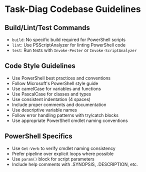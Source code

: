 # Task-Diag Codebase Guidelines

## Build/Lint/Test Commands
- `build`: No specific build required for PowerShell scripts
- `lint`: Use PSScriptAnalyzer for linting PowerShell code
- `test`: Run tests with `Invoke-Pester` or `Invoke-ScriptAnalyzer`

## Code Style Guidelines
- Use PowerShell best practices and conventions
- Follow Microsoft's PowerShell style guide
- Use camelCase for variables and functions
- Use PascalCase for classes and types
- Use consistent indentation (4 spaces)
- Include proper comments and documentation
- Use descriptive variable names
- Follow error handling patterns with try/catch blocks
- Use appropriate PowerShell cmdlet naming conventions

## PowerShell Specifics
- Use `Get-Verb` to verify cmdlet naming consistency
- Prefer pipeline over explicit loops where possible
- Use `param()` block for script parameters
- Include help comments with .SYNOPSIS, .DESCRIPTION, etc.
